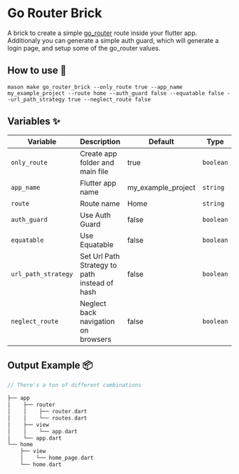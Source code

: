# Go Router Brick

A brick to create a simple [go_router](https://pub.dev/packages/go_router) route inside your flutter app.
Additionaly you can generate a simple auth guard, which will generate a login page, and setup some of the go_router values.

## How to use 🚀

```
mason make go_router_brick --only_route true --app_name my_example_project --route home --auth_guard false --equatable false --url_path_strategy true --neglect_route false
```

## Variables ✨

| Variable            | Description                                       | Default            | Type      |
| --------------------| --------------------------------------------------| -------------------| ----------|
| `only_route`        | Create app folder and main file                   | true               | `boolean` |
| `app_name`          | Flutter app name                                  | my_example_project | `string`  |
| `route`             | Route name                                        | Home               | `string`  |
| `auth_guard`        | Use Auth Guard                                    | false              | `boolean` |
| `equatable`         | Use Equatable                                     | false              | `boolean` |
| `url_path_strategy` | Set Url Path Strategy to path instead of hash     | false              | `boolean` |
| `neglect_route`     | Neglect back navigation on browsers               | false              | `boolean` |

## Output Example 📦

```dart
// There's a ton of different combinations

├── app
│    ├── router
│    │    ├── router.dart
│    │    └── routes.dart
│    ├── view
│    │    └── app.dart
│    └── app.dart
└── home
    ├── view
    │    └── home_page.dart
    └── home.dart
```
